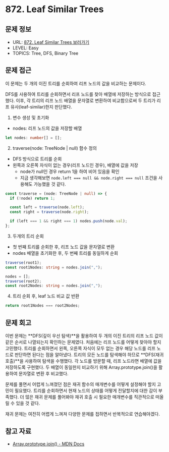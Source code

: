 # 872. Leaf Similar Trees

## 문제 정보

- URL: [872. Leaf Similar Trees 보러가기](https://leetcode.com/problems/leaf-similar-trees/?envType=study-plan-v2&envId=leetcode-75)
- LEVEL: Easy
- TOPICS: Tree, DFS, Binary Tree

## 문제 접근

이 문제는 두 개의 이진 트리를 순회하여 리프 노드의 값을 비교하는 문제이다.

DFS를 사용하여 트리를 순회하면서 리프 노드를 찾아 배열에 저장하는 방식으로 접근했다. 이후, 각 트리의 리프 노드 배열을 문자열로 변환하여 비교함으로써 두 트리가 리프 유사(leaf-similar)한지 판단했다.

1. 변수 생성 및 초기화

- nodes: 리프 노드의 값을 저장할 배열

```typescript
let nodes: number[] = [];
```

2. traverse(node: TreeNode | null) 함수 정의

- DFS 방식으로 트리를 순회
- 왼쪽과 오른쪽 자식이 없는 경우(리프 노드인 경우), 배열에 값을 저장
  - node가 null인 경우 return 1을 하여 비어 있음을 확인
  - 지금 생각해보면 `node.left === null && node.right === null` 조건을 사용해도 가능했을 것 같다.

```typescript
const traverse = (node: TreeNode | null) => {
  if (!node) return 1;

  const left = traverse(node.left);
  const right = traverse(node.right);

  if (left === 1 && right === 1) nodes.push(node.val);
};
```

3. 두개의 트리 순회

- 첫 번째 트리를 순회한 후, 리프 노드 값을 문자열로 변환
- nodes 배열을 초기화한 후, 두 번째 트리를 동일하게 순회

```typescript
traverse(root1);
const root1Nodes: string = nodes.join(",");

nodes = [];
traverse(root2);
const root2Nodes: string = nodes.join(",");
```

4. 트리 순회 후, leaf 노드 비교 값 반환

```typescript
return root1Nodes === root2Nodes;
```

## 문제 회고

이번 문제는 **DFS(깊이 우선 탐색)**을 활용하여 두 개의 이진 트리의 리프 노드 값이 같은 순서로 나열되는지 확인하는 문제였다. 처음에는 리프 노드를 어떻게 찾아야 할지 고민했다. 트리를 순회하면서 왼쪽, 오른쪽 자식이 모두 없는 경우 해당 노드를 리프 노드로 판단하면 된다는 점을 알아냈다. 트리의 모든 노드를 탐색해야 하므로 **DFS(재귀 호출)**을 사용하여 탐색을 수행했다. 각 노드를 방문할 때, 리프 노드라면 배열에 값을 저장하도록 구현했다. 두 배열이 동일한지 비교하기 위해 Array.prototype.join()을 활용하여 문자열로 변환 후 비교했다.

문제를 풀면서 어렵게 느껴졌던 점은 재귀 함수의 매개변수를 어떻게 설정해야 할지 고민이 필요했다. 트리를 순회하면서 현재 노드의 상태를 어떻게 전달할지에 대한 감이 부족했다. 더 많은 재귀 문제를 풀어봐야 재귀 호출 시 필요한 매개변수를 직관적으로 떠올릴 수 있을 것 같다.

재귀 문제는 여전히 어렵게 느껴져 다양한 문제를 접하면서 반복적으로 연습해야겠다.

## 참고 자료

- [Array.prototype.join() - MDN Docs](https://developer.mozilla.org/ko/docs/Web/JavaScript/Reference/Global_Objects/Array/join)
